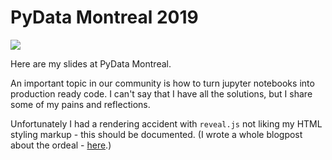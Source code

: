 # PyData Montreal 2019

![](./presentation/images/pyData-Montreal.png)

Here are my slides at PyData Montreal.

An important topic in our community is how to turn jupyter notebooks into production ready code. I can't say that I have all the solutions, but I share some of my pains and reflections.

Unfortunately I had a rendering accident with `reveal.js` not liking my HTML styling markup - this should be documented. (I wrote a whole blogpost about the ordeal - [here](https://project-delphi.github.io/blog/jupyter-notebook-vs-html/).)